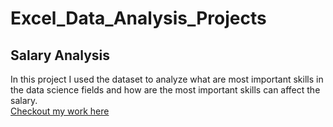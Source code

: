 # Excel_Data_Analysis_Projects  
## Salary Analysis
In this project I used the dataset to analyze what are most important skills in the data science fields and how are the most important skills can affect the salary.  
[Checkout my work here](https://github.com/wael9922/Excel_Data_Analysis_Projects/blob/main/1_Project_Analysis.xlsx)  
